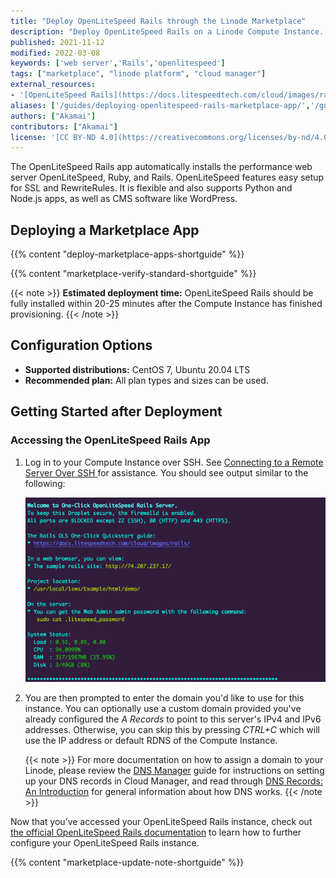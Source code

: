 ```yaml
---
title: "Deploy OpenLiteSpeed Rails through the Linode Marketplace"
description: "Deploy OpenLiteSpeed Rails on a Linode Compute Instance. This provides you with a high performance web server to manage your Rails application."
published: 2021-11-12
modified: 2022-03-08
keywords: ['web server','Rails','openlitespeed']
tags: ["marketplace", "linode platform", "cloud manager"]
external_resources:
- '[OpenLiteSpeed Rails](https://docs.litespeedtech.com/cloud/images/rails/)'
aliases: ['/guides/deploying-openlitespeed-rails-marketplace-app/','/guides/openlitespeed-rails-marketplace-app/']
authors: ["Akamai"]
contributors: ["Akamai"]
license: '[CC BY-ND 4.0](https://creativecommons.org/licenses/by-nd/4.0)'
---
```


The OpenLiteSpeed Rails app automatically installs the performance web server OpenLiteSpeed, Ruby, and Rails. OpenLiteSpeed features easy setup for SSL and RewriteRules. It is flexible and also supports Python and Node.js apps, as well as CMS software like WordPress.

## Deploying a Marketplace App

{{% content "deploy-marketplace-apps-shortguide" %}}

{{% content "marketplace-verify-standard-shortguide" %}}

{{< note >}}
**Estimated deployment time:** OpenLiteSpeed Rails should be fully installed within 20-25 minutes after the Compute Instance has finished provisioning.
{{< /note >}}

## Configuration Options

- **Supported distributions:** CentOS 7, Ubuntu 20.04 LTS
- **Recommended plan:** All plan types and sizes can be used.

## Getting Started after Deployment

### Accessing the OpenLiteSpeed Rails App

1.  Log in to your Compute Instance over SSH. See [Connecting to a Remote Server Over SSH
](/docs/guides/connect-to-server-over-ssh/) for assistance. You should see output similar to the following:

    ![OpenLiteSpeed Rails setup information](setupinfo-rails.png)

1.  You are then prompted to enter the domain you'd like to use for this instance. You can optionally use a custom domain provided you've already configured the *A Records* to point to this server's IPv4 and IPv6 addresses. Otherwise, you can skip this by pressing *CTRL+C* which will use the IP address or default RDNS of the Compute Instance.

    {{< note >}}
    For more documentation on how to assign a domain to your Linode, please review the [DNS Manager](/docs/products/networking/dns-manager/) guide for instructions on setting up your DNS records in Cloud Manager, and read through [DNS Records: An Introduction](/docs/guides/dns-overview/) for general information about how DNS works.
    {{< /note >}}

Now that you’ve accessed your OpenLiteSpeed Rails instance, check out [the official OpenLiteSpeed Rails documentation](https://docs.litespeedtech.com/cloud/images/rails/) to learn how to further configure your OpenLiteSpeed Rails instance.

{{% content "marketplace-update-note-shortguide" %}}